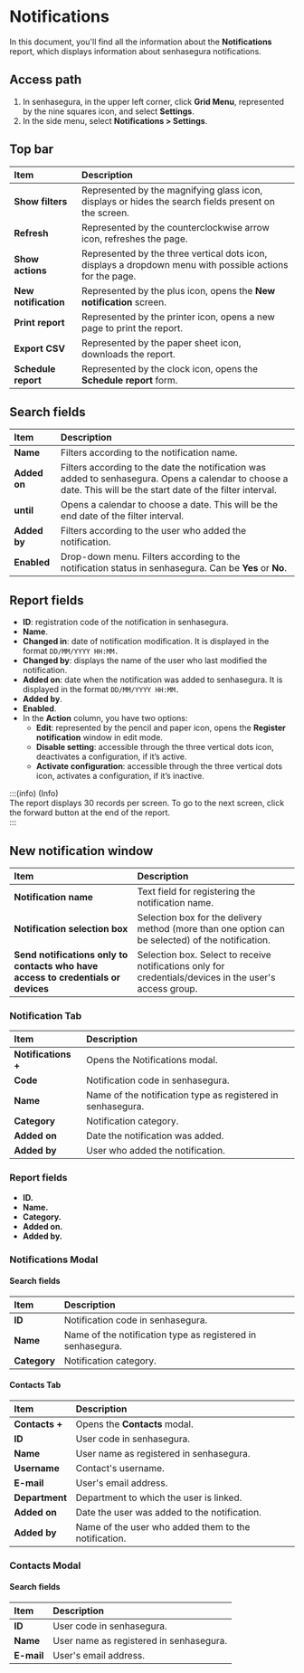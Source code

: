 # Notifications

In this document, you'll find all the information about the **Notifications** report, which displays information about senhasegura notifications.

## Access path

1. In senhasegura, in the upper left corner, click **Grid Menu**, represented by the nine squares icon, and select **Settings**.  
2. In the side menu, select **Notifications \> Settings**.

## Top bar

| Item | Description |
| :---- | :---- |
| **Show filters** | Represented by the magnifying glass icon, displays or hides the search fields present on the screen. |
| **Refresh** | Represented by the counterclockwise arrow icon, refreshes the page. |
| **Show actions** | Represented by the three vertical dots icon, displays a dropdown menu with possible actions for the page. |
| **New notification** | Represented by the plus icon, opens the **New notification** screen. |
| **Print report** | Represented by the printer icon, opens a new page to print the report. |
| **Export CSV** | Represented by the paper sheet icon, downloads the report. |
| **Schedule report** | Represented by the clock icon, opens the **Schedule report** form. |

## Search fields

| Item | Description |
| :---- | :---- |
| **Name** | Filters according to the notification name. |
| **Added on** | Filters according to the date the notification was added to senhasegura. Opens a calendar to choose a date. This will be the start date of the filter interval. |
| **until** | Opens a calendar to choose a date. This will be the end date of the filter interval. |
| **Added by** | Filters according to the user who added the notification. |
| **Enabled** | Drop-down menu. Filters according to the notification status in senhasegura. Can be **Yes** or **No**. |

## Report fields

* **ID**: registration code of the notification in senhasegura.  
* **Name**.  
* **Changed in**: date of notification modification. It is displayed in the format `DD/MM/YYYY HH:MM.`  
* **Changed by**: displays the name of the user who last modified the notification.  
* **Added on**: date when the notification was added to senhasegura. It is displayed in the format `DD/MM/YYYY HH:MM.`  
* **Added by**.  
* **Enabled**.  
* In the **Action** column, you have two options:  
  * **Edit**: represented by the pencil and paper icon, opens the **Register notification** window in edit mode.  
  * **Disable setting**: accessible through the three vertical dots icon, deactivates a configuration, if it’s active.  
  * **Activate configuration**: accessible through the three vertical dots icon, activates a configuration, if it’s inactive.

:::(info) (Info)   
The report displays 30 records per screen. To go to the next screen, click the forward button at the end of the report.   
:::

## New notification window

| Item | Description |
| :---- | :---- |
| **Notification name** | Text field for registering the notification name. |
| **Notification selection box** | Selection box for the delivery method (more than one option can be selected) of the notification. |
| **Send notifications only to contacts who have access to credentials or devices** | Selection box. Select to receive notifications only for credentials/devices in the user's access group. |

### Notification Tab

| Item | Description |
| :---- | :---- |
| **Notifications \+** | Opens the Notifications modal. |
| **Code** | Notification code in senhasegura. |
| **Name** | Name of the notification type as registered in senhasegura. |
| **Category** | Notification category. |
| **Added on** | Date the notification was added. |
| **Added by** | User who added the notification. |

### Report fields

* **ID.**  
* **Name.**  
* **Category.**  
* **Added on.**  
* **Added by.**

### Notifications Modal

#### Search fields

| Item | Description |
| :---- | :---- |
| **ID** | Notification code in senhasegura. |
| **Name** | Name of the notification type as registered in senhasegura. |
| **Category** | Notification category. |

#### Contacts Tab

| Item | Description |
| :---- | :---- |
| **Contacts \+** | Opens the **Contacts** modal. |
| **ID** | User code in senhasegura. |
| **Name** | User name as registered in senhasegura. |
| **Username** | Contact's username. |
| **E-mail** | User's email address. |
| **Department** | Department to which the user is linked. |
| **Added on** | Date the user was added to the notification. |
| **Added by** | Name of the user who added them to the notification. |

### Contacts Modal

#### Search fields

| Item | Description |
| :---- | :---- |
| **ID** | User code in senhasegura. |
| **Name** | User name as registered in senhasegura. |
| **E-mail** | User's email address. |